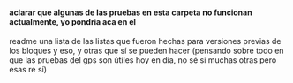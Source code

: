#### aclarar que algunas de las pruebas en esta carpeta no funcionan actualmente, yo pondria aca en el
readme una lista de las listas que fueron hechas para versiones previas de los bloques y eso,
y otras que sí se pueden hacer (pensando sobre todo en que las pruebas del gps son útiles hoy en día,
no sé si muchas otras pero esas re sí)